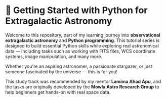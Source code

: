 # 🌌 Getting Started with Python for Extragalactic Astronomy

Welcome to this repository, part of my learning journey into **observational extragalactic astronomy** and **Python programming**. This tutorial series is designed to build essential Python skills while exploring real astronomical data — including tasks such as working with FITS files, WCS coordinate systems, image manipulation, and many more.

Whether you're an aspiring astronomer, a passionate stargazer, or just someone fascinated by the universe — this is for you!

This study track was recommended by my mentor **Lamima Ahad Apu**, and the tasks are originally developed by the **Mowla Astro Research Group** to help beginners get hands-on with real space data.
